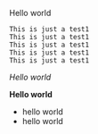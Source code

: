 
Hello world

```
This is just a test1
This is just a test1
This is just a test1
This is just a test1
This is just a test1
```

*Hello world*

**Hello world**

- hello world
- hello world
